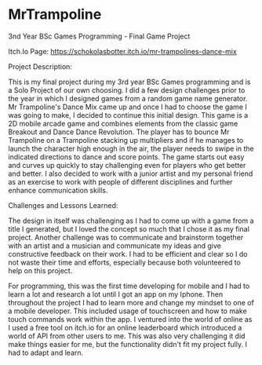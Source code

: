# MrTrampoline
3nd Year BSc Games Programming - Final Game Project

Itch.Io Page: https://schokolasbotter.itch.io/mr-trampolines-dance-mix

Project Description: 

This is my final project during my 3rd year BSc Games programming and is a Solo Project of our own choosing. I did a few design challenges prior to the year in which I designed games from a random game name generator. Mr Trampoline's Dance Mix came up and once I had to choose the game I was going to make, I decided to continue this initial design. This game is a 2D mobile arcade game and combines elements from the classic game Breakout and Dance Dance Revolution. The player has to bounce Mr Trampoline on a Trampoline stacking up multipliers and if he manages to launch the character high enough in the air, the player needs to swipe in the indicated directions to dance and score points. The game starts out easy and curves up quickly to stay challenging even for players who get better and better. I also decided to work with a junior artist and my personal friend as an exercise to work with people of different disciplines and further enhance communication skills.

Challenges and Lessons Learned:

The design in itself was challenging as I had to come up with a game from a title I generated, but I loved the concept so much that I chose it as my final project. Another challenge was to communicate and brainstorm together with an artist and a musician and communicate my ideas and give constructive feedback on their work. I had to be efficient and clear so I do not waste their time and efforts, especially because both volunteered to help on this project. 

For programming, this was the first time developing for mobile and I had to learn a lot and research a lot until I got an app on my Iphone. Then throughout the project I had to learn more and change my mindset to one of a mobile developer. This included usage of touchscreen and how to make touch commands work within the app. I ventured into the world of online as I used a free tool on itch.io for an online leaderboard which introduced a world of API from other users to me. This was also very challenging it did make things easier for me, but the functionality didn't fit my project fully. I had to adapt and learn. 

